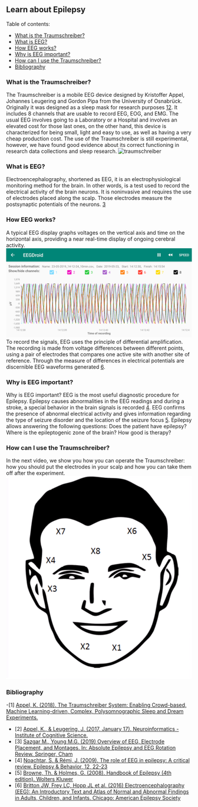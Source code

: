 ## Learn about Epilepsy

Table of contents:
- [What is the Traumschreiber?](#what_is_traumschreiber)
- [What is EEG?](#what_is_eeg)
- [How EEG works?](#how_eeg_works)
- [Why is EEG important?](#why_is_eeg_important)
- [How can I use the Traumschreiber?](#how_use_traumschreiber)
- [Bibliography](#bib)

<a name="what_is_traumschreiber"></a>
### What is the Traumschreiber?
The Traumschreiber is a mobile EEG device designed by Kristoffer Appel, Johannes Leugering and Gordon Pipa from the University of Osnabrück. Originally it was designed as a sleep mask for research purposes [1](#bib)[2](bib). It includes 8 channels that are usable to record EEG, EOG, and EMG.
The usual EEG involves going to a Laboratory or a Hospital and involves an elevated cost for those last ones, on the other hand, this device is characterized for being small, light and easy to use, as well as having a very cheap production cost.
The use of the Traumschreiber is still experimental, however, we have found good evidence about its correct functioning in research data collections and sleep research.
![traumschreiber](./images/traumschreiber.png)

<a name="what_is_eeg"></a>
### What is EEG?
Electroencephalography, shortened as EEG, it is an electrophysiological monitoring method for the brain. In other words, is a test used to record the electrical activity of the brain neurons. It is noninvasive and requires the use of electrodes placed along the scalp. Those electrodes measure the postsynaptic potentials of the neurons. [3](#bib)

<a name="how_eeg_works"></a>
### How EEG works?
A typical EEG display graphs voltages on the vertical axis and time on the horizontal axis, providing a near real-time display of ongoing cerebral activity.
![eeg_example](./images/eeg_example.png)
To record the signals, EEG uses the principle of differential amplification. The recording is made from voltage differences between different points, using a pair of electrodes that compares one active site with another site of reference. Through the measure of differences in electrical potentials are discernible EEG waveforms generated [6](#bib).

<a name="why_is_eeg_important"></a>
### Why is EEG important?
Why is EEG important?
EEG is the most useful diagnostic procedure for Epilepsy. Epilepsy causes abnormalities in the EEG readings and during a stroke, a special behavior in the brain signals is recorded [4](#bib). EEG confirms the presence of abnormal electrical activity and gives information regarding the type of seizure disorder and the location of the seizure focus [5](#bib). Epilepsy allows answering the following questions: Does the patient have epilepsy? Where is the epileptogenic zone of the brain? How good is therapy?

<a name="how_use_traumschreiber"></a>
### How can I use the Traumschreiber?
In the next video, we show you how you can operate the Traumschreiber: how you should put the electrodes in your scalp and how you can take them off after the experiment.
[![traumschreiber_tutorial](./images/placement_electrodes.png)](https://www.youtube.com/watch?v=HiCFjKNMv0I)

<a name="bib"></a>
### Bibliography
-[1] [Appel, K. (2018). The Traumschreiber System: Enabling Crowd-based, Machine Learning-driven, Complex, Polysomnographic Sleep and Dream Experiments.](https://repositorium.ub.uni-osnabrueck.de/handle/urn:nbn:de:gbv:700-20181116815)
- [2] [Appel, K., & Leugering, J. (2017, January 17). Neuroinformatics - Institute of Cognitive Science.](https://www.traumschreiber.uni-osnabrueck.de/)
- [3] [Sazgar M., Young M.G. (2019) Overview of EEG, Electrode Placement, and Montages. In: Absolute Epilepsy and EEG Rotation Review. Springer, Cham](https://link.springer.com/chapter/10.1007/978-3-030-03511-2_5)
- [4] [Noachtar, S. & Rémi, J. (2009). The role of EEG in epilepsy: A critical review. Epilepsy & Behavior, 12, 22-23](https://www.ncbi.nlm.nih.gov/pubmed/19248841)
- [5] [Browne, Th. & Holmes, G. (2008). Handbook of Epilepsy (4th edition). Wolters Kluwer](https://www.bookdepository.com/Handbook-Epilepsy-Thomas-R-Browne/9780781773973)
- [6] [Britton JW, Frey LC, Hopp JL et al. (2016) Electroencephalography (EEG): An Introductory Text and Atlas of Normal and Abnormal Findings in Adults, Children, and Infants. Chicago: American Epilepsy Society](https://www.ncbi.nlm.nih.gov/books/NBK390346/)
